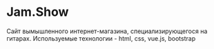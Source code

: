 # Jam.Show
Сайт вымышленного интернет-магазина, специализирующегося на гитарах. Используемые технологии - html, css, vue.js, bootstrap

